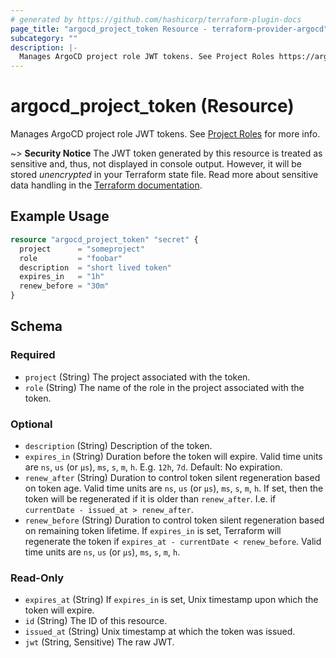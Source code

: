 ```yaml
---
# generated by https://github.com/hashicorp/terraform-plugin-docs
page_title: "argocd_project_token Resource - terraform-provider-argocd"
subcategory: ""
description: |-
  Manages ArgoCD project role JWT tokens. See Project Roles https://argo-cd.readthedocs.io/en/stable/user-guide/projects/#project-roles for more info.
---
```


# argocd_project_token (Resource)

Manages ArgoCD project role JWT tokens. See [Project Roles](https://argo-cd.readthedocs.io/en/stable/user-guide/projects/#project-roles) for more info.

~> **Security Notice** The JWT token generated by this resource is treated as sensitive and, thus, not displayed in console output. However, it will be stored *unencrypted* in your Terraform state file. Read more about sensitive data handling in the [Terraform documentation](https://www.terraform.io/docs/language/state/sensitive-data.html).

## Example Usage

```terraform
resource "argocd_project_token" "secret" {
  project      = "someproject"
  role         = "foobar"
  description  = "short lived token"
  expires_in   = "1h"
  renew_before = "30m"
}
```

<!-- schema generated by tfplugindocs -->

## Schema

### Required

- `project` (String) The project associated with the token.
- `role` (String) The name of the role in the project associated with the token.

### Optional

- `description` (String) Description of the token.
- `expires_in` (String) Duration before the token will expire. Valid time units are `ns`, `us` (or `µs`), `ms`, `s`, `m`, `h`. E.g. `12h`, `7d`. Default: No expiration.
- `renew_after` (String) Duration to control token silent regeneration based on token age. Valid time units are `ns`, `us` (or `µs`), `ms`, `s`, `m`, `h`. If set, then the token will be regenerated if it is older than `renew_after`. I.e. if `currentDate - issued_at > renew_after`.
- `renew_before` (String) Duration to control token silent regeneration based on remaining token lifetime. If `expires_in` is set, Terraform will regenerate the token if `expires_at - currentDate < renew_before`. Valid time units are `ns`, `us` (or `µs`), `ms`, `s`, `m`, `h`.

### Read-Only

- `expires_at` (String) If `expires_in` is set, Unix timestamp upon which the token will expire.
- `id` (String) The ID of this resource.
- `issued_at` (String) Unix timestamp at which the token was issued.
- `jwt` (String, Sensitive) The raw JWT.
